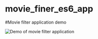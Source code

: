 # movie_finer_es6_app

#Movie filter application demo

![Demo of movie filter application](https://raw.githubusercontent.com/opensnippets/movie_finer_es6_app/master/movie_filter.png)